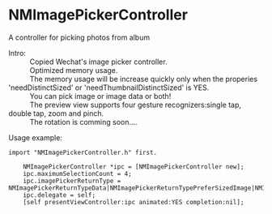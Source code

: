 # NMImagePickerController
A controller for picking photos from album

Intro:</br>
&emsp;&emsp;&emsp;Copied Wechat's image picker controller.</br>
&emsp;&emsp;&emsp;Optimized memory usage.</br>
&emsp;&emsp;&emsp;The memory usage will be increase quickly only when the properies 'needDistinctSized' or 'needThumbnailDistinctSized' is YES.</br>
&emsp;&emsp;&emsp;You can pick image or image data or both!</br>
&emsp;&emsp;&emsp;The preview view supports four gesture recognizers:single tap, double tap, zoom and pinch.</br>
&emsp;&emsp;&emsp;The rotation is comming soon....</br>

Usage example:
    
    import "NMImagePickerController.h" first.
```HPH
    NMImagePickerController *ipc = [NMImagePickerController new];
    ipc.maximumSelectionCount = 4;
    ipc.imagePickerReturnType = NMImagePickerReturnTypeData|NMImagePickerReturnTypePreferSizedImage|NMImagePickerReturnTypeThumbnail;
    ipc.delegate = self;
    [self presentViewController:ipc animated:YES completion:nil];
```



